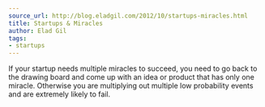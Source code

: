 ```yaml
---
source_url: http://blog.eladgil.com/2012/10/startups-miracles.html
title: Startups & Miracles
author: Elad Gil
tags:
- startups
---
```


If your startup needs multiple miracles to succeed, you need to go back to the drawing board and come up with an idea or product that has only one miracle. Otherwise you are multiplying out multiple low probability events and are extremely likely to fail.
